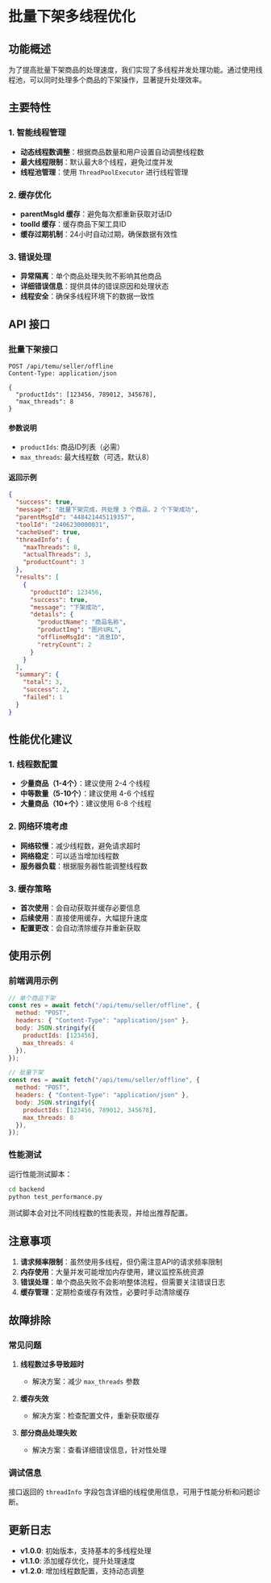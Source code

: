 # 批量下架多线程优化

## 功能概述

为了提高批量下架商品的处理速度，我们实现了多线程并发处理功能。通过使用线程池，可以同时处理多个商品的下架操作，显著提升处理效率。

## 主要特性

### 1. 智能线程管理
- **动态线程数调整**：根据商品数量和用户设置自动调整线程数
- **最大线程限制**：默认最大8个线程，避免过度并发
- **线程池管理**：使用 `ThreadPoolExecutor` 进行线程管理

### 2. 缓存优化
- **parentMsgId 缓存**：避免每次都重新获取对话ID
- **toolId 缓存**：缓存商品下架工具ID
- **缓存过期机制**：24小时自动过期，确保数据有效性

### 3. 错误处理
- **异常隔离**：单个商品处理失败不影响其他商品
- **详细错误信息**：提供具体的错误原因和处理状态
- **线程安全**：确保多线程环境下的数据一致性

## API 接口

### 批量下架接口

```http
POST /api/temu/seller/offline
Content-Type: application/json

{
  "productIds": [123456, 789012, 345678],
  "max_threads": 8
}
```

#### 参数说明
- `productIds`: 商品ID列表（必需）
- `max_threads`: 最大线程数（可选，默认8）

#### 返回示例

```json
{
  "success": true,
  "message": "批量下架完成，共处理 3 个商品，2 个下架成功",
  "parentMsgId": "448421445119357",
  "toolId": "2406230000031",
  "cacheUsed": true,
  "threadInfo": {
    "maxThreads": 8,
    "actualThreads": 3,
    "productCount": 3
  },
  "results": [
    {
      "productId": 123456,
      "success": true,
      "message": "下架成功",
      "details": {
        "productName": "商品名称",
        "productImg": "图片URL",
        "offlineMsgId": "消息ID",
        "retryCount": 2
      }
    }
  ],
  "summary": {
    "total": 3,
    "success": 2,
    "failed": 1
  }
}
```

## 性能优化建议

### 1. 线程数配置
- **少量商品（1-4个）**：建议使用 2-4 个线程
- **中等数量（5-10个）**：建议使用 4-6 个线程
- **大量商品（10+个）**：建议使用 6-8 个线程

### 2. 网络环境考虑
- **网络较慢**：减少线程数，避免请求超时
- **网络稳定**：可以适当增加线程数
- **服务器负载**：根据服务器性能调整线程数

### 3. 缓存策略
- **首次使用**：会自动获取并缓存必要信息
- **后续使用**：直接使用缓存，大幅提升速度
- **配置更改**：会自动清除缓存并重新获取

## 使用示例

### 前端调用示例

```javascript
// 单个商品下架
const res = await fetch("/api/temu/seller/offline", {
  method: "POST",
  headers: { "Content-Type": "application/json" },
  body: JSON.stringify({ 
    productIds: [123456],
    max_threads: 4
  }),
});

// 批量下架
const res = await fetch("/api/temu/seller/offline", {
  method: "POST",
  headers: { "Content-Type": "application/json" },
  body: JSON.stringify({ 
    productIds: [123456, 789012, 345678],
    max_threads: 8
  }),
});
```

### 性能测试

运行性能测试脚本：

```bash
cd backend
python test_performance.py
```

测试脚本会对比不同线程数的性能表现，并给出推荐配置。

## 注意事项

1. **请求频率限制**：虽然使用多线程，但仍需注意API的请求频率限制
2. **内存使用**：大量并发可能增加内存使用，建议监控系统资源
3. **错误处理**：单个商品失败不会影响整体流程，但需要关注错误日志
4. **缓存管理**：定期检查缓存有效性，必要时手动清除缓存

## 故障排除

### 常见问题

1. **线程数过多导致超时**
   - 解决方案：减少 `max_threads` 参数

2. **缓存失效**
   - 解决方案：检查配置文件，重新获取缓存

3. **部分商品处理失败**
   - 解决方案：查看详细错误信息，针对性处理

### 调试信息

接口返回的 `threadInfo` 字段包含详细的线程使用信息，可用于性能分析和问题诊断。

## 更新日志

- **v1.0.0**: 初始版本，支持基本的多线程处理
- **v1.1.0**: 添加缓存优化，提升处理速度
- **v1.2.0**: 增加线程数配置，支持动态调整 